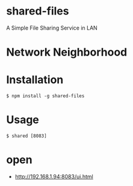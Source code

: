 # shared-files
A Simple File Sharing Service in LAN
# Network Neighborhood

# Installation
```
$ npm install -g shared-files
```
# Usage
```
$ shared [8083]
```
# open

- http://192.168.1.94:8083/ui.html